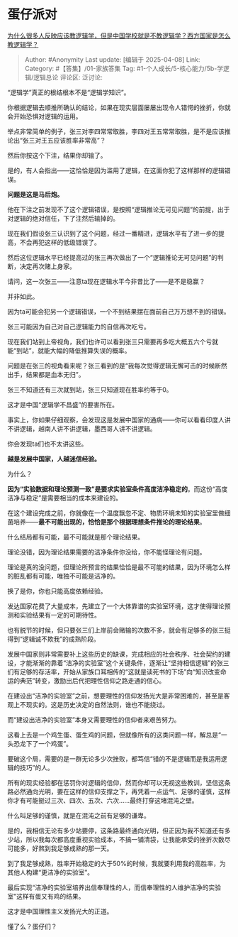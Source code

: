 # 蛋仔派对
[为什么很多人反映应该教逻辑学，但是中国学校就是不教逻辑学？西方国家是怎么教逻辑学？](https://www.zhihu.com/question/11344341033/answer/1892721710991659216)
> Author: #Anonymity
> Last update: [编辑于 2025-04-08]
> Link:
> Category: #【答集】/01-家族答集 
> Tag: #1-个人成长/5-核心能力/5b-学逻辑/逻辑总论 
> 评论区:
> 泛讨论:

“逻辑学”真正的根结根本不是“逻辑学知识”。

你根据逻辑去顺推所确认的结论，如果在现实层面屡屡出现令人错愕的挫折，你就会开始恐惧对逻辑的运用。

举点非常简单的例子，张三对李四常常取胜，李四对王五常常取胜，是不是应该推论出“张三对王五应该胜率非常高”？

然后你按这个下注，结果你却输了。

是的，有人会指出——这恰恰是因为滥用了逻辑，在这面你犯了这样那样的逻辑错误。

**问题是这是马后炮。**

他在下注之前发现不了这个逻辑错误，是按照“逻辑推论无可见问题”的前提，出于对逻辑的绝对信任，下了注然后输掉的。

现在我们假设张三认识到了这个问题，经过一番精进，逻辑水平有了进一步的提高，不会再犯这样的低级错误了。

然后这位逻辑水平已经提高过的张三再次做出了一个“逻辑推论无可见问题”的判断，决定再次赌上身家。

请问，这一次张三——注意ta现在逻辑水平今非昔比了——是不是稳赢？

并非如此。

因为ta可能会犯另一个逻辑错误，一个不到结果摆在面前自己万万想不到的错误。

张三可能因为自己对自己逻辑能力的自信再次吃亏。

现在我们站到上帝视角，我们也许可以看到张三只需要再多吃大概五六个亏就能“到站”，就能大幅的降低推算失误的概率。

问题是在张三的视角看来呢？张三看到的是“我每次觉得逻辑无懈可击的时候断然出手，结果都是血本无归”。

张三不知道还有三次就到站，张三只知道现在胜率约等于0。

这才是中国“逻辑学不昌盛”的要害所在。

事实上，你如果仔细观察，会发现这是发展中国家的通病——你可以看看印度人讲不讲逻辑，越南人讲不讲逻辑，墨西哥人讲不讲逻辑。

你会发现ta们也不太讲这些。

**越是发展中国家，人越迷信经验。**

为什么？

**因为“实验数据和理论预测一致”是要求实验室条件高度洁净稳定的**。而这份“高度洁净与稳定”是需要相当的成本来建设的。

在这个建设完成之前，你就像在一个温度飘忽不定、物质环境未知的实验室里做细菌培养——**最不可能出现的，恰恰是那个根据理想条件推论的理论结果**。

什么结局都有可能，最不可能就是那个理论结果。

理论没错，因为理论结果需要的洁净条件你没给，你不能怪理论有问题。

理论是真的没问题，但理论所预言的结果恰恰是最不可能的结果，因为环境怎么样的脏乱都有可能，唯独不可能是洁净的。

换了是你，你也只能高度依赖经验。

发达国家花费了大量成本，先建立了一个大体靠谱的实验室环境，这才使得理论预测和实验结果有一定的可期待性。

也有脱节的时候，但只要张三们上岸前会赌输的次数不多，就会有足够多的张三挺得到“逻辑诚不欺我”的成熟阶段。

发展中国家则非常需要补上这些历史的缺课，完成相应的社会秩序、社会契约的建设，才能渐渐的靠着“洁净的实验室”这个关键条件，逐渐让“坚持相信逻辑”的张三们有足够的存活率，开始从家族口耳相传的“这就是读死书的下场”向“知识改变命运的典范”转变，激励出后代把理性信仰之路走通的信心。

在建设出“洁净的实验室”之前，想要理性的信仰发扬光大是非常困难的，甚至是客观上不现实的。这是历史决定的自然法则，谁也不能绕过。

而“建设出洁净的实验室”本身又需要理性的信仰者来艰苦努力。

这看上去是一个鸡生蛋、蛋生鸡的问题，但就像所有的这类问题一样，解总是“一头恐龙下了一个鸡蛋”。

要破这个局，需要的是一群无论多少次挫败，都笃信“错的不是逻辑而是我运用逻辑的技巧”的人。

所有的现实经验都在惩罚你对逻辑的信仰，然而你却可以无视这些教训，坚信这条路必然通向光明，要在这样的信仰支撑之下，再凭着一点运气、足够的谨慎，这样你才有可能挺过三次、四次、五次、六次……最终打穿这堵混沌之壁。

什么叫足够的谨慎，就是在混沌之前有足够的谦卑。

是的，我相信无论有多少站要停，这条路最终通向光明，但正因为我不知道还有多少站，所以我每次都高度重视实验成本，不搞一铺清袋，让我能承受的挫折次数尽可能多，好熬到我足够成熟的那一天。

到了我足够成熟，胜率开始稳定的大于50%的时候，我就要利用我的高胜率，为其他人构建“更洁净的实验室”。

最后实现“洁净的实验室培养出信奉理性的人，而信奉理性的人维护洁净的实验室”这样有蛋又有鸡的结果。

这才是中国理性主义发扬光大的正道。

懂了么？蛋仔们？

